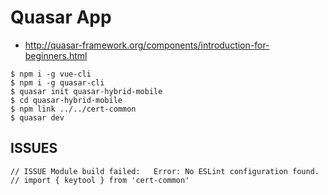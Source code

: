 # Quasar App

* http://quasar-framework.org/components/introduction-for-beginners.html

```
$ npm i -g vue-cli
$ npm i -g quasar-cli
$ quasar init quasar-hybrid-mobile
$ cd quasar-hybrid-mobile
$ npm link ../../cert-common
$ quasar dev
```

## ISSUES

```
// ISSUE Module build failed:   Error: No ESLint configuration found.
// import { keytool } from 'cert-common'
```